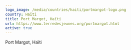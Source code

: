 ```yaml
---
logo_image: /media/countries/haiti/portmargot-logo.png
country: Haïti
title: Port Margot, Haïti
url: https://www.terredesjeunes.org/portmargot.html
active: true
---
```

Port Margot, Haïti
